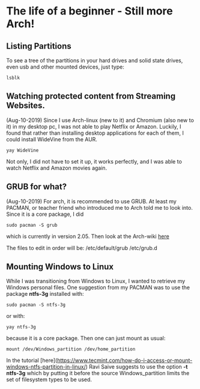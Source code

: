 # The life of a beginner - Still more Arch!

## Listing Partitions 
To see a tree of the partitions in your
hard drives and solid state drives, even
usb and other mounted devices, just type:

    lsblk
 
## Watching protected content from Streaming Websites.
(Aug-10-2019) Since I use Arch-linux 
(new to it) and Chromium (also new to it) 
in my desktop pc,  I was not able to play 
Netflix or Amazon. Luckily, 
I found that rather than installing
desktop applications for each of them, 
I could install WideVine from the AUR.

    yay WideVine

Not only, I did not have to set it up, 
it works perfectly, and I was able to
watch Netflix and Amazon movies again.

## GRUB for what?
(Aug-10-2019) For arch, it is recommended to use GRUB. 
At least my PACMAN, 
or teacher friend who introduced me
to Arch told me to look into. Since it is a 
core package, I did

    sudo pacman -S grub

which is currently in version 2.05. Then look at the Arch-wiki
[here](https://wiki.archlinux.org/index.php/GRUB)

The files to edit in order will be:
    /etc/default/grub
    /etc/grub.d

## Mounting Windows to Linux
While I was transitioning from Windows 
to Linux, I wanted to retrieve my
Windows personal files. One suggestion from 
my PACMAN was to use the package **ntfs-3g**
installed with:

    sudo pacman -S ntfs-3g

or with:
    
    yay ntfs-3g

because it is a core package. Then one
can just mount as usual:

    mount /dev/Windows_partition /dev/home_partition

In the tutorial
[here](<BS>https://www.tecmint.com/how-do-i-access-or-mount-windows-ntfs-partition-in-linux/)
Ravi Saive suggests to use the option **-t ntfs-3g** which by putting it before
the source Windows_partition limits the set of filesystem types to be used. 

<!--
## Fast History Search in the Z-shell
Look at [here](https://unix.stackexchange.com/questions/97843/how-can-i-search-history-with-text-already-entered-at-the-prompt-in-zsh)

Since I am using kitty per suggestion of my ZEN, rather than going to
**.zshrc** which is in my user directory **/home/username**, I will write these
commands in **.config/kitty/kitty.conf**
-->




